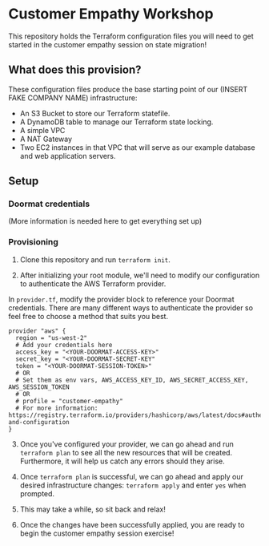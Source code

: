 # Customer Empathy Workshop

This repository holds the Terraform configuration files you will need to get started in the customer empathy session on state migration!

## What does this provision?

These configuration files produce the base starting point of our (INSERT FAKE COMPANY NAME) infrastructure:

- An S3 Bucket to store our Terraform statefile.
- A DynamoDB table to manage our Terraform state locking.
- A simple VPC 
- A NAT Gateway
- Two EC2 instances in that VPC that will serve as our example database and web application servers.

## Setup

### Doormat credentials

(More information is needed here to get everything set up)

### Provisioning

1. Clone this repository and run `terraform init`.

2. After initializing your root module, we'll need to modify our configuration to authenticate the AWS Terraform provider.

In `provider.tf`, modify the provider block to reference your Doormat credentials. There are many different ways to authenticate the provider so feel free to choose a method that suits you best. 

```hcl
provider "aws" {
  region = "us-west-2"
  # Add your credentials here
  access_key = "<YOUR-DOORMAT-ACCESS-KEY>"
  secret_key = "<YOUR-DOORMAT-SECRET-KEY"
  token = "<YOUR-DOORMAT-SESSION-TOKEN>"
  # OR
  # Set them as env vars, AWS_ACCESS_KEY_ID, AWS_SECRET_ACCESS_KEY, AWS_SESSION_TOKEN
  # OR
  # profile = "customer-empathy"
  # For more information: https://registry.terraform.io/providers/hashicorp/aws/latest/docs#authentication-and-configuration
}
```

3. Once you've configured your provider, we can go ahead and run `terraform plan` to see all the new resources that will be created. Furthermore, it will help us catch any errors should they arise.

4. Once `terraform plan` is successful, we can go ahead and apply our desired infrastructure changes: `terraform apply` and enter `yes` when prompted.

5. This may take a while, so sit back and relax! 

6. Once the changes have been successfully applied, you are ready to begin the customer empathy session exercise! 

